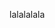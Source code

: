   lalalalala
<!---
AvacadoWizard/AvacadoWizard is a ✨ special ✨ repository because its `README.md` (this file) appears on your GitHub profile.
You can click the Preview link to take a look at your changes.
--->
